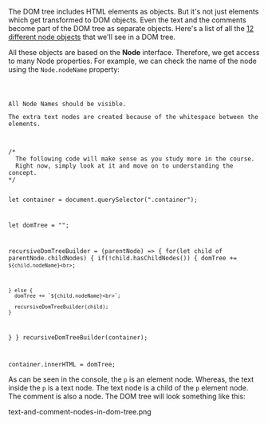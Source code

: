 The DOM tree includes HTML
elements as objects. But it's not
just elements which get transformed
to DOM objects. Even the text and the comments
become part of the DOM tree as separate objects.
Here's a list
of all the
[12 different node objects](https://www.w3schools.com/XML/dom_nodetype.asp)
that we'll see
in a DOM tree.

All these objects are
based on the **Node** interface.
Therefore,
we get access to
many Node properties.
For example,
we can check
the name of the node
using the `Node.nodeName` property:

<codeblock language="javascript" type="exercise" testMode="fixedInput">
<code>
<panel language="html">
<div class="container"><p>All Node Names should be visible.</p><!-- Comments are nodes too --><div>The extra text nodes are created because of the whitespace between the elements.</div></div>
</panel>
<panel language="javascript">
/*
  The following code will make sense as you study more in the course.
  Right now, simply look at it and move on to understanding the concept.
*/

let container = document.querySelector(".container");

let domTree = "";

recursiveDomTreeBuilder = (parentNode) => {
  for(let child of parentNode.childNodes) {
    if(!child.hasChildNodes()) {
      domTree += `${child.nodeName}<br>`;

    } else {
      domTree += `${child.nodeName}<br>`;

      recursiveDomTreeBuilder(child);
    }
  }
}
recursiveDomTreeBuilder(container);

container.innerHTML = domTree;
</panel>
</code>
</codeblock>

As can be seen in the console,
the `p` is an element node.
Whereas, the text inside
the `p` is a text node.
The text node is
a child of the `p` element node.
The comment is also a node.
The DOM tree will look
something like this:

<image>text-and-comment-nodes-in-dom-tree.png</image>
